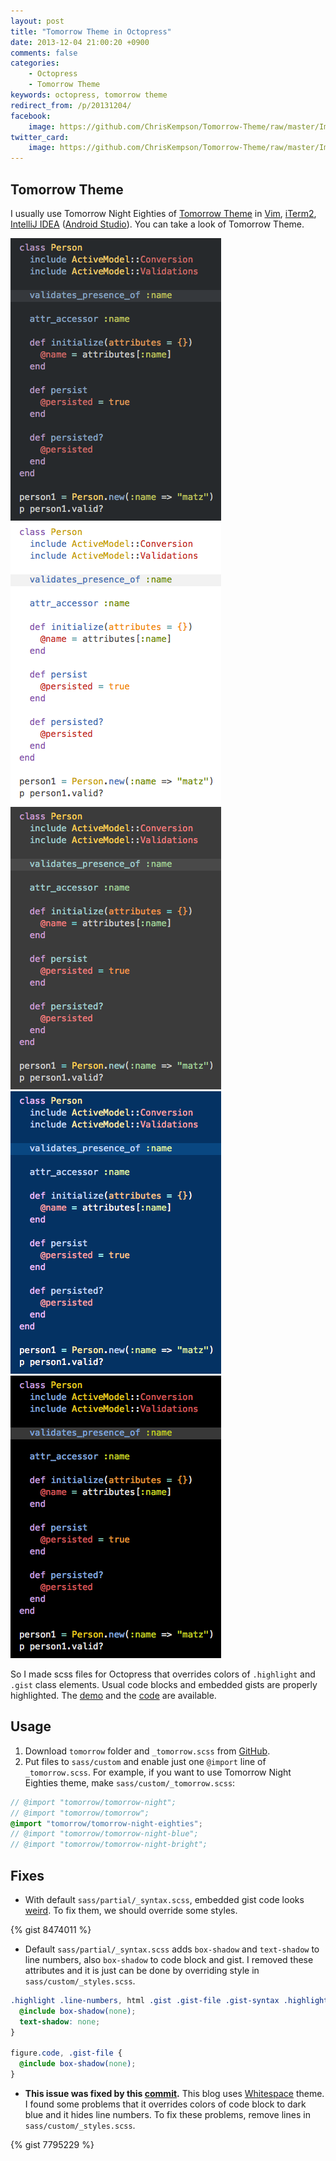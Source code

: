 ```yaml
---
layout: post
title: "Tomorrow Theme in Octopress"
date: 2013-12-04 21:00:20 +0900
comments: false
categories:
    - Octopress
    - Tomorrow Theme
keywords: octopress, tomorrow theme
redirect_from: /p/20131204/
facebook:
    image: https://github.com/ChrisKempson/Tomorrow-Theme/raw/master/Images/Tomorrow-Night.png
twitter_card:
    image: https://github.com/ChrisKempson/Tomorrow-Theme/raw/master/Images/Tomorrow-Night.png
---
```


## <a id="tomorrow-theme"></a>Tomorrow Theme

I usually use Tomorrow Night Eighties of [Tomorrow Theme][] in [Vim][], [iTerm2][], [IntelliJ IDEA][] ([Android Studio][]). You can take a look of Tomorrow Theme.

[Tomorrow Theme]: https://github.com/chriskempson/tomorrow-theme
[Vim]: http://www.vim.org
[iTerm2]: http://www.iterm2.com
[IntelliJ IDEA]: http://www.jetbrains.com/idea/
[Android Studio]: http://developer.android.com/sdk/installing/studio.html

![Tomorrow Night](https://github.com/ChrisKempson/Tomorrow-Theme/raw/master/Images/Tomorrow-Night.png "Tomorrow Night")
![Tomorrow](https://github.com/ChrisKempson/Tomorrow-Theme/raw/master/Images/Tomorrow.png "Tomorrow")
![Tomorrow Night Eighties](https://github.com/ChrisKempson/Tomorrow-Theme/raw/master/Images/Tomorrow-Night-Eighties.png "Tomorrow Night Eighties")
![Tomorrow Night Blue](https://github.com/ChrisKempson/Tomorrow-Theme/raw/master/Images/Tomorrow-Night-Blue.png "Tomorrow Night Blue")
![Tomorrow Night Bright](https://github.com/ChrisKempson/Tomorrow-Theme/raw/master/Images/Tomorrow-Night-Bright.png "Tomorrow Night Bright")

So I made scss files for Octopress that overrides colors of `.highlight` and `.gist` class elements. Usual code blocks and embedded gists are properly highlighted. The [demo][Syntax Highlighting Test] and the [code][yous.github.io/sass/custom] are available.

[Syntax Highlighting Test]: /2013/12/03/syntax-highlighting-test/
[yous.github.io/sass/custom]: https://github.com/yous/yous.github.io/tree/source/sass/custom

<!-- more -->

## <a id="usage"></a>Usage

1. Download `tomorrow` folder and `_tomorrow.scss` from [GitHub][yous.github.io/sass/custom].
2. Put files to `sass/custom` and enable just one `@import` line of `_tomorrow.scss`. For example, if you want to use Tomorrow Night Eighties theme, make `sass/custom/_tomorrow.scss`:

``` scss
// @import "tomorrow/tomorrow-night";
// @import "tomorrow/tomorrow";
@import "tomorrow/tomorrow-night-eighties";
// @import "tomorrow/tomorrow-night-blue";
// @import "tomorrow/tomorrow-night-bright";
```

## <a id="fixes"></a>Fixes

- With default `sass/partial/_syntax.scss`, embedded gist code looks [weird][]. To fix them, we should override some styles.

[weird]: http://devspade.com/blog/2013/08/06/fixing-gist-embeds-in-octopress/

{% gist 8474011 %}

- Default `sass/partial/_syntax.scss` adds `box-shadow` and `text-shadow` to line numbers, also `box-shadow` to code block and gist. I removed these attributes and it is just can be done by overriding style in `sass/custom/_styles.scss`.

``` scss
.highlight .line-numbers, html .gist .gist-file .gist-syntax .highlight .line_numbers {
  @include box-shadow(none);
  text-shadow: none;
}

figure.code, .gist-file {
  @include box-shadow(none);
}
```

- **This issue was fixed by this [commit][].** This blog uses [Whitespace][] theme. I found some problems that it overrides colors of code block to dark blue and it hides line numbers. To fix these problems, remove lines in `sass/custom/_styles.scss`.

[commit]: https://github.com/lucaslew/whitespace/commit/b047f268c804808fb8e2d6a17cbfe8669b9da6b4
[Whitespace]: https://github.com/lucaslew/whitespace

{% gist 7795229 %}
